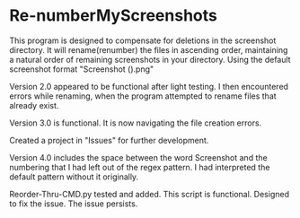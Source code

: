 # Re-numberMyScreenshots
This program is designed to compensate for deletions in the 
screenshot directory. It will rename(renumber) the files in ascending 
order, maintaining a natural order of remaining screenshots in your 
directory. Using the default screenshot format "Screenshot ().png"

Version 2.0 appeared to be functional after light testing.
I then encountered errors while renaming, when the program
attempted to rename files that already exist.

Version 3.0 is functional. It is now navigating the file creation errors.

Created a project in "Issues" for further development. 

Version 4.0 includes the space between the word Screenshot and the 
numbering that I had left out of the regex pattern. I had interpreted the
default pattern without it originally.

Reorder-Thru-CMD.py tested and added. This script is functional.
Designed to fix the issue. The issue persists.
